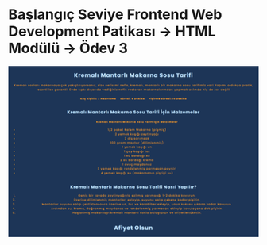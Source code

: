 # Başlangıç Seviye Frontend Web Development Patikası -> HTML Modülü -> Ödev 3

![odev3.png](odev3.png)